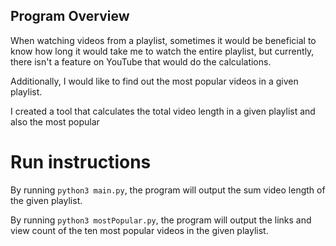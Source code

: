 ## Program Overview
When watching videos from a playlist, sometimes it would be beneficial to know how long it would take me to watch the entire playlist, but currently, there isn't a feature on YouTube that would do the calculations.

Additionally, I would like to find out the most popular videos in a given playlist.

I created a tool that calculates the total video length in a given playlist and also the most popular

# Run instructions
By running `python3 main.py`, the program will output the sum video length of the given playlist.

By running `python3 mostPopular.py`, the program will output the links and view count of the ten most popular videos in the given playlist.
